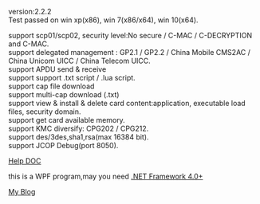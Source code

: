 version:2.2.2   
Test passed on win xp(x86), win 7(x86/x64), win 10(x64).  

support scp01/scp02, security level:No secure / C-MAC / C-DECRYPTION and C-MAC.  
support delegated management  :	GP2.1 / GP2.2 / China Mobile CMS2AC / China Unicom UICC / China Telecom UICC.  
support APDU send & receive  
support support .txt script / .lua script.   
support cap file download  
support multi-cap download (.txt)  
support view & install & delete card content:application, executable load files, security domain.  
support get card available memory.  
support KMC diversify: CPG202 / CPG212.  
support des/3des,sha1,rsa(max 16384 bit).   
support JCOP Debug(port 8050). 

[Help DOC](https://github.com/APDU/SmartCardPlus/tree/master/doc)   

this is a WPF program,may you need [.NET Framework 4.0+](https://www.microsoft.com/en-us/download/details.aspx?id=17718)  

[My Blog](http://map.im)   
